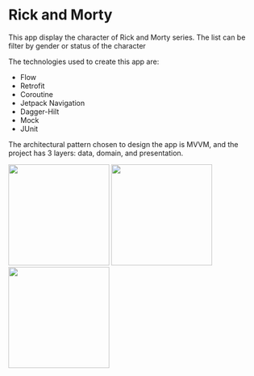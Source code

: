 # Rick and Morty
This app display the character of Rick and Morty series.
The list can be filter by gender or status of the character

The technologies used to create this app are:
- Flow
- Retrofit
- Coroutine
- Jetpack Navigation
- Dagger-Hilt
- Mock
- JUnit

The architectural pattern chosen to design the app is MVVM, and the project has 3 layers: data, domain, and presentation. 

<img src="https://user-images.githubusercontent.com/89876387/226700490-717de9a9-4f69-4403-a9f8-b2a183d7bd94.png" width="200">  <img src="https://user-images.githubusercontent.com/89876387/226701550-925f0c32-bde1-4be3-947b-7714bde02654.png" width="200">   <img src="https://user-images.githubusercontent.com/89876387/226701804-c2cd8ba7-a4ca-4758-8130-bf4412c70133.png" width="200">





